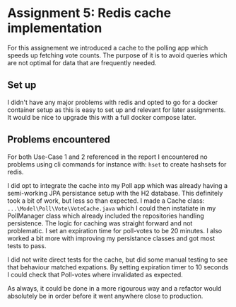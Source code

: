 # Assignment 5: Redis cache implementation

For this assignement we introduced a cache to the polling app which speeds up fetching vote counts. The purpose of it is to avoid queries which are not optimal for data that are frequently needed.

## Set up
I didn't have any major problems with redis and opted to go for a docker container setup as this is easy to set up and relevant for later assignments. It would be nice to upgrade this with a full docker compose later. 

## Problems encountered
For both Use-Case 1 and 2 referenced in the report I encountered no problems using cli commands for instance with: `hset` to create hashsets for redis. 

I did opt to integrate the cache into my Poll app which was already having a semi-working JPA persistance setup with the H2 database. This definitely took a bit of work, but less so than expected. I made a Cache class: `...\Model\Poll\Vote\VoteCache.java` which I could then instatiate in my PollManager class which already included the repositories handling persistence. The logic for caching was straight forward and not problematic. I set an expiration time for poll-votes to be 20 minutes. I also worked a bit more with improving my persistance classes and got most tests to pass.

I did not write direct tests for the cache, but did some manual testing to see that behaviour matched expations. By setting expiration timer to 10 seconds I could check that Poll-votes where invalidated as expected. 

As always, it could be done in a more rigourous way and a refactor would absolutely be in order before it went anywhere close to production. 